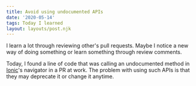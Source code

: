 ```yaml
---
title: Avoid using undocumented APIs
date: '2020-05-14'
tags: Today I learned
layout: layouts/post.njk
---
```

I learn a lot through reviewing other's pull requests. Maybe I notice a new way of doing something or learn something through review comments.

Today, I found a line of code that was calling an undocumented method in [Ionic](https://ionicframework.com/)'s navigator in a PR at work. The problem with using such APIs is that they may deprecate it or change it anytime.
